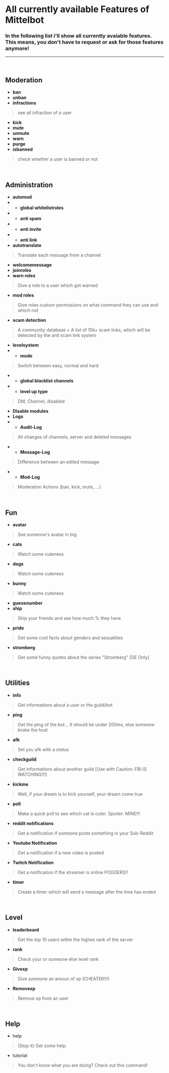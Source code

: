 # **All currently available Features of Mittelbot**

### In the following list i'll show all currently avaiable features. This means, you don't have to request or ask for those features anymore!

---

<br>

## Moderation

- **ban**
- **unban**
- **infractions**
> see all infraction of a user
- **kick**
- **mute**
- **unmute**
- **warn**
- **purge**
- **isbanned**
> check whether a user is banned or not

<br>

## Administration

- **automod**
- - **global whitelistroles**
- - **anti spam**
- - **anti invite**
- - **anti link**
- **autotranslate**
> Translate each message from a channel
- **welcomemessage**
- **joinroles**
- **warn roles**
> Give a role to a user which got warned
- **mod roles**
> Give roles custom permissions on what command they can use and which not

- **scam detection**
> A community database + A list of 10k+ scam links, which will be detected by the anit scam link system

- **levelsystem**
- - **mode** 
> Switch between easy, normal and hard
- - **global blacklist channels**
- - **level up type**
> DM, Channel, disabled

- **Disable modules**
- **Logs**
- - **Audit-Log**
> All changes of channels, server and deleted messages
- - **Message-Log**
> Difference between an edited message
- - **Mod-Log**
> Moderation Actions (ban, kick, mute, ...)

<br>

## Fun

- **avatar**
> See someone's avatar in big
- **cats**
> Watch some cuteness
- **dogs**
> Watch some cuteness
- **bunny**
> Watch some cuteness
- **guessnumber**
- **ship**
> Ship your friends and see how much % they have
- **pride**
> Get some cool facts about genders and sexualities
- **stromberg**
> Get some funny quotes about the series "Stromberg" [DE Only]

<br>

## Utilities

- **info** 
> Get informations about a user or the guild/bot
- **ping** 
> Get the ping of the bot... It should be under 200ms, else someone broke the host
- **afk**
> Set you afk with a status
- **checkguild**
> Get informations about another guild [Use with Caution: FBI IS WATCHING!!!]
- **kickme**
> Well, if your dream is to kick yourself, your dream come true
- **poll**
> Make a quick poll to see which cat is cuter. Spoiler: MINE!!!
- **reddit notifications**
> Get a notification if someone posts something in your Sub-Reddit
- **Youtube Notification**
> Get a notification if a new video is posted
- **Twitch Notification**
> Get a notification if the streamer is online POGGERS!!
- **timer**
> Create a timer which will send a message after the time has ended

<br>

## Level

- **leaderboard**
> Get the top 10 users withe the highes rank of the server
- **rank** 
> Check your or someone else level rank
- **Givexp**
> Give someone an amoun of xp (CHEATER!!!)
- **Removexp**
> Remove xp from an user

<br>

## Help

- help
> (Stop it) Get some help.
- tutorial
> You don't know what you are doing? Check out this command!
